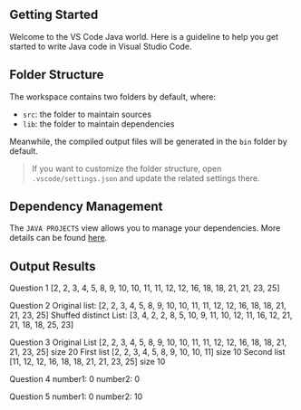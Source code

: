 ## Getting Started

Welcome to the VS Code Java world. Here is a guideline to help you get started to write Java code in Visual Studio Code.

## Folder Structure

The workspace contains two folders by default, where:

- `src`: the folder to maintain sources
- `lib`: the folder to maintain dependencies

Meanwhile, the compiled output files will be generated in the `bin` folder by default.

> If you want to customize the folder structure, open `.vscode/settings.json` and update the related settings there.

## Dependency Management

The `JAVA PROJECTS` view allows you to manage your dependencies. More details can be found [here](https://github.com/microsoft/vscode-java-dependency#manage-dependencies).


## Output Results

Question 1
[2, 2, 3, 4, 5, 8, 9, 10, 10, 11, 11, 12, 12, 16, 18, 18, 21, 21, 23, 25]


Question 2
Original list:
 [2, 2, 3, 4, 5, 8, 9, 10, 10, 11, 11, 12, 12, 16, 18, 18, 21, 21, 23, 25]
Shuffed distinct List:
 [3, 4, 2, 2, 8, 5, 10, 9, 11, 10, 12, 11, 16, 12, 21, 21, 18, 18, 25, 23]


Question 3
Original List [2, 2, 3, 4, 5, 8, 9, 10, 10, 11, 11, 12, 12, 16, 18, 18, 21, 21, 23, 25] size 20
First list [2, 2, 3, 4, 5, 8, 9, 10, 10, 11] size 10
Second list [11, 12, 12, 16, 18, 18, 21, 21, 23, 25] size 10


Question 4
number1: 0 number2: 0


Question 5
number1: 0 number2: 10

